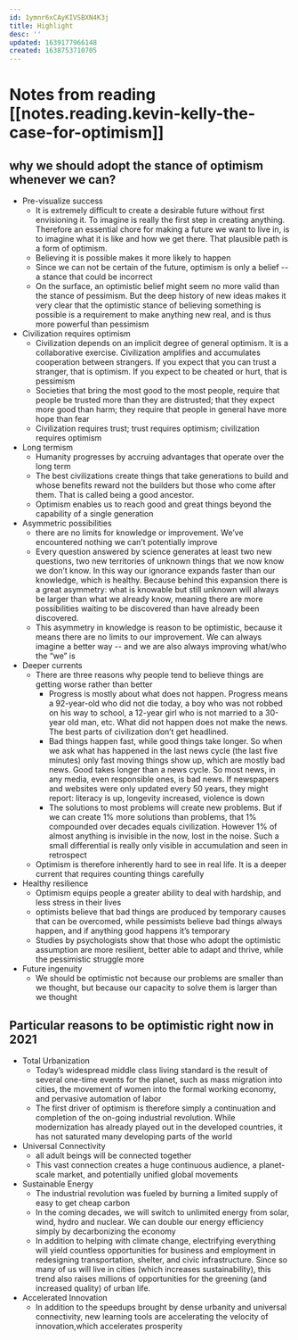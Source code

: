 ```yaml
---
id: 1ymnr6xCAyKIVSBXN4K3j
title: Highlight
desc: ''
updated: 1639177966148
created: 1638753710705
---
```

# Notes from reading [[notes.reading.kevin-kelly-the-case-for-optimism]]

## why we should adopt the stance of optimism whenever we can?

- Pre-visualize success
    - It is extremely difficult to create a desirable future without first envisioning it. To imagine is really the first step in creating anything. Therefore an essential chore for making a future we want to live in, is to imagine what it is like and how we get there. That plausible path is a form of optimism.
    - Believing it is possible makes it more likely to happen
    - Since we can not be certain of the future, optimism is only a belief -- a stance that could be incorrect
    - On the surface, an optimistic belief might seem no more valid than the stance of pessimism. But the deep history of new ideas makes it very clear that the optimistic stance of believing something is possible is a requirement to make anything new real, and is thus more powerful than pessimism
- Civilization requires optimism
    - Civilization depends on an implicit degree of general optimism. It is a collaborative exercise. Civilization amplifies and accumulates cooperation between strangers. If you expect that you can trust a stranger, that is optimism. If you expect to be cheated or hurt, that is pessimism
    - Societies that bring the most good to the most people, require that people be trusted more than they are distrusted; that they expect more good than harm; they require that people in general have more hope than fear
    - Civilization requires trust; trust requires optimism; civilization requires optimism
- Long termism
    - Humanity progresses by accruing advantages that operate over the long term
    - The best civilizations create things that take generations to build and whose benefits reward not the builders but those who come after them. That is called being a good ancestor.
    - Optimism enables us to reach good and great things beyond the capability of a single generation
- Asymmetric possibilities
    - there are no limits for knowledge or improvement. We’ve encountered nothing we can’t potentially improve
    - Every question answered by science generates at least two new questions, two new territories of unknown things that we now know we don’t know. In this way our ignorance expands faster than our knowledge, which is healthy. Because behind this expansion there is a great asymmetry: what is knowable but still unknown will always be larger than what we already know, meaning there are more possibilities waiting to be discovered than have already been discovered.
    - This asymmetry in knowledge is reason to be optimistic, because it means there are no limits to our improvement. We can always imagine a better way -- and we are also always improving what/who the “we” is
- Deeper currents
    - There are three reasons why people tend to believe things are getting worse rather than better
        - Progress is mostly about what does not happen. Progress means a 92-year-old who did not die today, a boy who was not robbed on his way to school, a 12-year girl who is not married to a 30-year old man, etc. What did not happen does not make the news. The best parts of civilization don’t get headlined.
        - Bad things happen fast, while good things take longer. So when we ask what has happened in the last news cycle (the last five minutes) only fast moving things show up, which are mostly bad news. Good takes longer than a news cycle. So most news, in any media, even responsible ones, is bad news. If newspapers and websites were only updated every 50 years, they might report: literacy is up, longevity increased, violence is down
        - The solutions to most problems will create new problems. But if we can create 1% more solutions than problems, that 1% compounded over decades equals civilization. However 1% of almost anything is invisible in the now, lost in the noise. Such a small differential is really only visible in accumulation and seen in retrospect
    - Optimism is therefore inherently hard to see in real life. It is a deeper current that requires counting things carefully
- Healthy resilience
    - Optimism equips people a greater ability to deal with hardship, and less stress in their lives
    - optimists believe that bad things are produced by temporary causes that can be overcomed, while pessimists believe bad things always happen, and if anything good happens it’s temporary
    - Studies by psychologists show that those who adopt the optimistic assumption are more resilient, better able to adapt and thrive, while the pessimistic struggle more
- Future ingenuity
    - We should be optimistic not because our problems are smaller than we thought, but because our capacity to solve them is larger than we thought

## Particular reasons to be optimistic right now in 2021

- Total Urbanization
    - Today’s widespread middle class living standard is the result of several one-time events for the planet, such as mass migration into cities, the movement of women into the formal working economy, and pervasive automation of labor
    - The first driver of optimism is therefore simply a continuation and completion of the on-going industrial revolution. While modernization has already played out in the developed countries, it has not saturated many developing parts of the world
- Universal Connectivity
    - all adult beings will be connected together
    - This vast connection creates a huge continuous audience, a planet-scale market, and potentially unified global movements
- Sustainable Energy
    - The industrial revolution was fueled by burning a limited supply of easy to get cheap carbon
    - In the coming decades, we will switch to unlimited energy from solar, wind, hydro and nuclear. We can double our energy efficiency simply by decarbonizing the economy
    - In addition to helping with climate change, electrifying everything will yield countless opportunities for business and employment in redesigning transportation, shelter, and civic infrastructure. Since so many of us will live in cities (which increases sustainability), this trend also raises millions of opportunities for the greening (and increased quality) of urban life.
- Accelerated Innovation
    - In addition to the speedups brought by dense urbanity and universal connectivity, new learning tools are accelerating the velocity of innovation,which accelerates prosperity